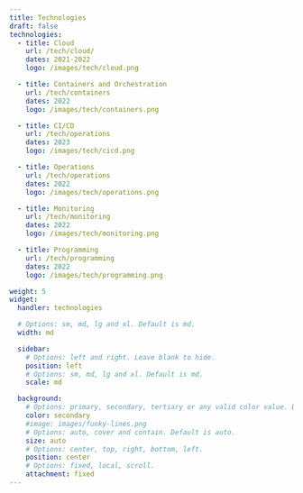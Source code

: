 ```yaml
---
title: Technologies
draft: false
technologies:
  - title: Cloud
    url: /tech/cloud/
    dates: 2021-2022
    logo: /images/tech/cloud.png

  - title: Containers and Orchestration
    url: /tech/containers
    dates: 2022
    logo: /images/tech/containers.png

  - title: CI/CD
    url: /tech/operations
    dates: 2023
    logo: /images/tech/cicd.png

  - title: Operations
    url: /tech/operations
    dates: 2022
    logo: /images/tech/operations.png

  - title: Monitoring
    url: /tech/monitoring
    dates: 2022
    logo: /images/tech/monitoring.png

  - title: Programming
    url: /tech/programming
    dates: 2022
    logo: /images/tech/programming.png

weight: 5
widget:
  handler: technologies

  # Options: sm, md, lg and xl. Default is md.
  width: md

  sidebar:
    # Options: left and right. Leave blank to hide.
    position: left
    # Options: sm, md, lg and xl. Default is md.
    scale: md

  background:
    # Options: primary, secondary, tertiary or any valid color value. Default is primary.
    color: secondary
    #image: images/funky-lines.png
    # Options: auto, cover and contain. Default is auto.
    size: auto
    # Options: center, top, right, bottom, left.
    position: center
    # Options: fixed, local, scroll.
    attachment: fixed
---
```

